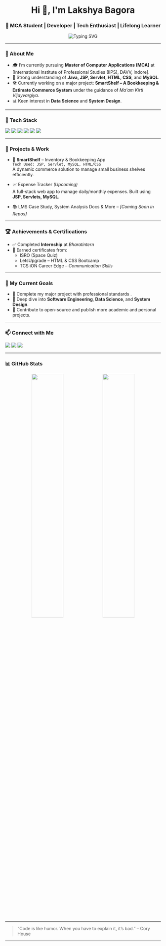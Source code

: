 <h1 align="center">Hi 👋, I'm Lakshya Bagora</h1>
<h3 align="center">🚀 MCA Student | Developer | Tech Enthusiast | Lifelong Learner</h3> 

<p align="center">
  <img src="https://readme-typing-svg.demolab.com?font=Fira+Code&duration=2000&pause=1000&center=true&width=600&lines=MCA+@+IIPS+(DAVV)+%7C+Class+of+2K22;Passionate+about+Web+%26+Software+Development;Always+Learning+Something+New!" alt="Typing SVG" />
</p>


---

### 🌟 About Me
- 🎓 I’m currently pursuing **Master of Computer Applications (MCA)** at [International Institute of Professional Studies (IIPS), DAVV, Indore].
- 🧠 Strong understanding of **Java, JSP, Servlet, HTML, CSS**, and **MySQL**.
- 🛠️ Currently working on a major project: **SmartShelf – A Bookkeeping & Estimate Commerce System** under the guidance of *Ma'am Kirti Vijayvargiya*.
- 📊 Keen interest in **Data Science** and **System Design**.

---

### 🧰 Tech Stack
<p align="left">
  <img src="https://img.shields.io/badge/Java-E34F26?style=for-the-badge&logo=java&logoColor=white"/>
  <img src="https://img.shields.io/badge/JSP-007396?style=for-the-badge&logo=java&logoColor=white"/>
  <img src="https://img.shields.io/badge/Servlets-FF6C37?style=for-the-badge&logo=apachetomcat&logoColor=white"/>
  <img src="https://img.shields.io/badge/MySQL-005C84?style=for-the-badge&logo=mysql&logoColor=white"/>
  <img src="https://img.shields.io/badge/HTML5-E34F26?style=for-the-badge&logo=html5&logoColor=white"/>
  <img src="https://img.shields.io/badge/CSS3-1572B6?style=for-the-badge&logo=css3&logoColor=white"/>
</p>

---

### 💼 Projects & Work
- 🚧 **SmartShelf** – Inventory & Bookkeeping App  
  `Tech Used: JSP, Servlet, MySQL, HTML/CSS`  
  A dynamic commerce solution to manage small business shelves efficiently.

- 📈 Expense Tracker *(Upcoming)*  
  A full-stack web app to manage daily/monthly expenses. Built using **JSP, Servlets, MySQL**.

- 📚 LMS Case Study, System Analysis Docs & More – *[Coming Soon in Repos]*

---

### 🏆 Achievements & Certifications
- ✅ Completed **Internship** at *Bharatintern*
- 📜 Earned certificates from:
  - ISRO (Space Quiz)
  - LetsUpgrade – HTML & CSS Bootcamp
  - TCS iON Career Edge – *Communication Skills*

---

### 📅 My Current Goals
- 🔨 Complete my major project with professional standards .
- 🧪 Deep dive into **Software Engineering**, **Data Science**, and **System Design**.
- 🎯 Contribute to open-source and publish more academic and personal projects.

---

### 📫 Connect with Me

<p align="left">
  <a href="mailto:lakshya.bagora2004@gmail.com"><img src="https://img.shields.io/badge/Email-D14836?style=for-the-badge&logo=gmail&logoColor=white"></a>
  <a href="[https://www.linkedin.com/in/your-profile](https://www.linkedin.com/in/lakshya-bagora-22b5a1282?utm_source=share&utm_campaign=share_via&utm_content=profile&utm_medium=android_app)" target="_blank"><img src="https://img.shields.io/badge/LinkedIn-0077B5?style=for-the-badge&logo=linkedin&logoColor=white"></a>
  <a href="https://github.com/LakshyaBagora"><img src="https://img.shields.io/badge/GitHub-100000?style=for-the-badge&logo=github&logoColor=white"></a>
</p>

---

### 📊 GitHub Stats
<p align="center">
  <img src="https://github-readme-stats.vercel.app/api?username=LakshyaBagora&show_icons=true&theme=radical" width="45%"/>
  <img src="https://github-readme-streak-stats.herokuapp.com?user=LakshyaBagora&theme=radical&hide_border=false" width="45%"/>
</p>

---

> “Code is like humor. When you have to explain it, it’s bad.” – Cory House

---
